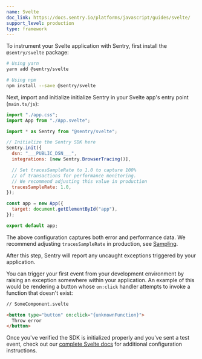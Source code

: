 ```yaml
---
name: Svelte
doc_link: https://docs.sentry.io/platforms/javascript/guides/svelte/
support_level: production
type: framework
---
```


To instrument your Svelte application with Sentry, first install the `@sentry/svelte` package:

```bash
# Using yarn
yarn add @sentry/svelte

# Using npm
npm install --save @sentry/svelte
```

Next, import and initialize initialize Sentry in your Svelte app's entry point (`main.ts/js`):

```javascript
import "./app.css";
import App from "./App.svelte";

import * as Sentry from "@sentry/svelte";

// Initialize the Sentry SDK here
Sentry.init({
  dsn: "___PUBLIC_DSN___",
  integrations: [new Sentry.BrowserTracing()],

  // Set tracesSampleRate to 1.0 to capture 100%
  // of transactions for performance monitoring.
  // We recommend adjusting this value in production
  tracesSampleRate: 1.0,
});

const app = new App({
  target: document.getElementById("app"),
});

export default app;
```

The above configuration captures both error and performance data. We recommend adjusting `tracesSampleRate` in production, see [Sampling](https://docs.sentry.io/platforms/javascript/configuration/sampling/).

After this step, Sentry will report any uncaught exceptions triggered by your application.

You can trigger your first event from your development environment by raising an exception somewhere within your application. An example of this would be rendering a button whose `on:click` handler attempts to invoke a function that doesn't exist:

```html
// SomeComponent.svelte

<button type="button" on:click="{unknownFunction}">
  Throw error
</button>
```

Once you've verified the SDK is initialized properly and you've sent a test event, check out our [complete Svelte docs](https://docs.sentry.io/platforms/javascript/guides/svelte/) for additional configuration instructions.
